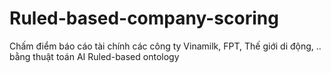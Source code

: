 # Ruled-based-company-scoring
Chấm điểm báo cáo tài chính các công ty Vinamilk, FPT, Thế giới di động, .. bằng thuật toán AI Ruled-based ontology 
